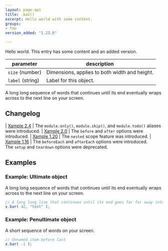 ```yaml
---
layout: page-api
title: .baz()
excerpt: Hello world with some content.
groups:
- foo
version_added: "1.23.0"

---
```


Hello world. This entry has some content and an added version.

| parameter | description |
|-----------|-------------|
| `size` (number) | Dimensions, applies to both width and height. |
| `label` (string) | Label for this object. |


A long long sequence of words that continues until its end eventually wraps across to the next line on your screen.

## Changelog

| [Xample 2.4](https://github.com/qunitjs/qunit/releases/tag/2.4.0) | The `module.only()`, `module.skip()`, and `module.todo()` aliases were introduced.
| [Xample 2.0](https://github.com/qunitjs/qunit/releases/tag/2.0.0) | The `before` and `after` options were introduced.
| [Xample 1.20](https://github.com/qunitjs/qunit/releases/tag/1.20.0) | The `nested` scope feature was introduced.
| [Xample 1.16](https://github.com/qunitjs/qunit/releases/tag/1.16.0) | The `beforeEach` and `afterEach` options were introduced.<br/>The `setup` and `teardown` options were deprecated.

## Examples

### Example: Ultimate object

A long long sequence of words that continues until its end eventually wraps across to the next line on your screen.

```js
// A long long line that continues until its end goes far far away into the <pre>'s scrollable overflow
x.bar( 42, "text" );
```

### Example: Penultimate object

A short sequence of words on your screen.

```js
// Unnamed item before last
x.bar( -1 );
```


